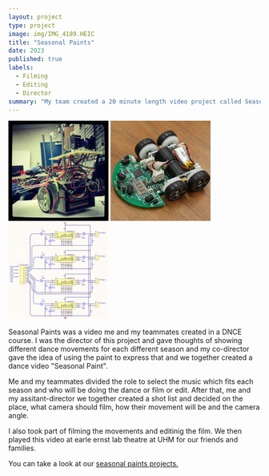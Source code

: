 ```yaml
---
layout: project
type: project
image: img/IMG_4189.HEIC
title: "Seasonal Paints"
date: 2023
published: true
labels:
  - Filming
  - Editing
  - Director
summary: "My team created a 20 minute length video project called Seasonal Paints."
---
```


<div class="text-center p-4">
  <img width="200px" src="../img/micromouse/micromouse-robot.png" class="img-thumbnail" >
  <img width="200px" src="../img/micromouse/micromouse-robot-2.jpg" class="img-thumbnail" >
  <img width="200px" src="../img/micromouse/micromouse-circuit.png" class="img-thumbnail" >
</div>

Seasonal Paints was a video me and my teammates created in a DNCE course.  I was the director of this project and gave thoughts of showing different dance movements for each different season and my co-director gave the idea of using the paint to express that and we together created a dance video "Seasonal Paint".

Me and my teammates divided the role to select the music which fits each season and who will be doing the dance or film or edit.  After that, me and my assitant-director we together created a shot list and decided on the place, what camera should film, how their movement will be and the camera angle. 

I also took part of filming the movements and editinig the film.  We then played this video at earle ernst lab theatre at UHM for our friends and families.



You can take a look at our [seasonal paints projects.](https://drive.google.com/file/d/1uj76c2gL3KON0T2YQG-46an2k__sgGin/view?usp=sharing)
